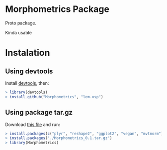 Morphometrics Package
======================

Proto package.

Kinda usable


Instalation
===========

Using devtools
--------------

Install [devtools](http://www.rstudio.com/projects/devtools/), then:

```R
> library(devtools)
> install_github("Morphometrics", "lem-usp")
```


Using package tar.gz
--------------------

Download [this file](https://dl.dropboxusercontent.com/u/891794/Morphometrics_0.1.tar.gz) and run:

```R
> install.packages(c("plyr", "reshape2", "ggplot2", "vegan", "mvtnorm"))
> install.packages("./Morphometrics_0.1.tar.gz")
> library(Morphometrics)
```

